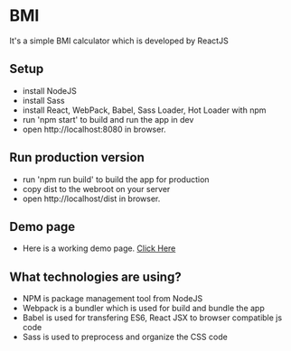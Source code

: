 # BMI
It's a simple BMI calculator which is developed by ReactJS

## Setup
* install NodeJS
* install Sass 
* install React, WebPack, Babel, Sass Loader, Hot Loader with npm
* run 'npm start' to build and run the app in dev
* open http://localhost:8080 in browser.

## Run production version
* run 'npm run build' to build the app for production
* copy dist to the webroot on your server
* open http://localhost/dist in browser.

## Demo page
* Here is a working demo page. [Click Here](http://portal.edsring.com.au/app/test/bmi)

## What technologies are using?
* NPM is package management tool from NodeJS
* Webpack is a bundler which is used for build and bundle the app
* Babel is used for transfering ES6, React JSX to browser compatible js code
* Sass is used to preprocess and organize the CSS code

